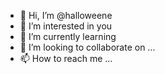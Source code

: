- 👋 Hi, I’m @halloweene
- 👀 I’m interested in you
- 🌱 I’m currently learning
- 💞️ I’m looking to collaborate on ...
- 📫 How to reach me ...

<!---
halloweene/halloweene is a ✨ special ✨ repository because its `README.md` (this file) appears on your GitHub profile.
You can click the Preview link to take a look at your changes.
--->
